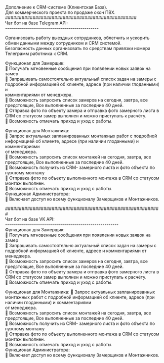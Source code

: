 Дополнение к CRM-системе (Клиентская База). <br> 
Для коммерческого проекта по продаже окон ПВХ.<br> 
################################################<br> 
Чат бот на базе Telegram API:<br> 
-----------------------------------------------<br> 

Организовать работу выездных сотрудников, облегчить и ускорить обмен данными между сотрудником и CRM системой.<br> 
Безопасность данных организовать по средствам привязки номера Телеграмм работника к CRM.<br> 

Функционал для Замерщик:<br> 
	Получать мгновенные сообщения при появлении новых заявок на замер<br> 
	Запрашивать самостоятельно актуальный список задач на замеры с подробной информацией об клиенте, адресе (при наличии глоданными) и <br> 
комментариями от менеджера.<br> 
	Возможность запросить список замеров на сегодня, завтра, все предстоящие, Все выполненные за последние 40 дней.<br> 
	Отправка фото по объекту замера и отправка фото замерного листа в CRM со статусом замер выполнен и можно приступать к расчёту.<br> 
	Возможность отмечать приход и уход с работы.<br> 

Функционал для Монтажника:<br> 
	Запрос актуальных запланированных монтажных работ с подробной информацией об клиенте, адресе (при наличии глоданными) и комментариями <br> 
от менеджера.<br> 
	Возможность запросить список монтажей на сегодня, завтра, все предстоящие, Все выполненные за последние 40 дней.<br> 
	Возможность получить из CRM- замерного листа и фото объекта по нужному монтажу <br> 
	Отправка фото по объекту выполненного монтажа в CRM со статусом монтаж выполнен.<br> 
	Возможность отмечать приход и уход с работы.<br> 
Функционал Администратора:<br> 
	Включает доступ ко всему функционалу Замерщиков и Монтажников.<br> 

#########################################################<br> 
Чат бот на базе VK API:<br> 
---------------------------------------------------------<br> 
Функционал для Замерщик:<br> 
	Получать мгновенные сообщения при появлении новых заявок на замер<br> 
	Запрашивать самостоятельно актуальный список задач на замеры с подробной информацией об клиенте, адресе и комментариями от менеджера.<br> 
	Возможность запросить список замеров на сегодня, завтра, все предстоящие, Все выполненные за последние 40 дней.<br> 
	Отправка фото по объекту замера и отправка фото замерного листа в CRM со статусом замер выполнен и можно приступать к расчёту.<br> 
	Возможность отмечать приход и уход с работы.<br> 

Функционал для Монтажника:
	Запрос актуальных запланированных монтажных работ с подробной информацией об клиенте, адресе (при наличии глоданными) и комментариями <br> 
от менеджера.<br> 
	Возможность запросить список монтажей на сегодня, завтра, все предстоящие, Все выполненные за последние 40 дней.<br> 
	Возможность получить из CRM- замерного листа и фото объекта по нужному монтажу <br> 
	Отправка фото по объекту выполненного монтажа в CRM со статусом монтаж выполнен.<br> 
	Возможность отмечать приход и уход с работы.<br> 
Функционал Администратора:<br>
	Включает доступ ко всему функционалу Замерщиков и Монтажников.<br> 

